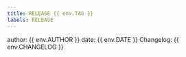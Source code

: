 ```yaml
---
title: RELEASE {{ env.TAG }}
labels: RELEASE
---
```


author: {{ env.AUTHOR }}
date: {{ env.DATE }}
Changelog:
{{ env.CHANGELOG }}
